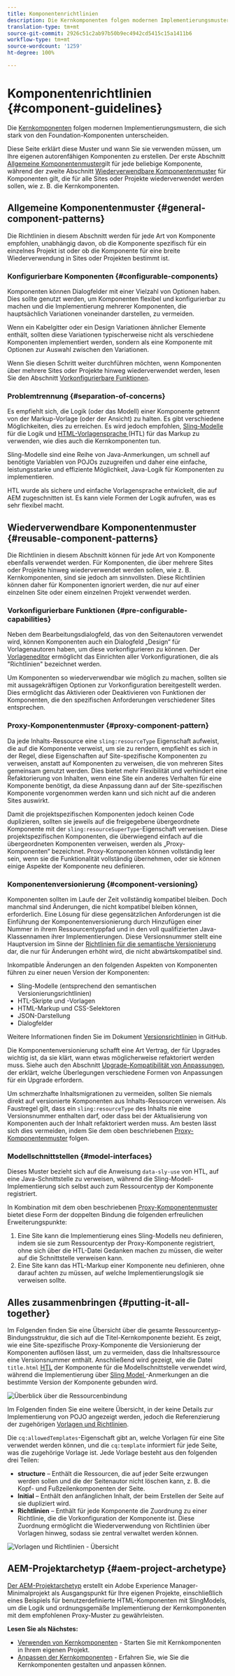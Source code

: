 ```yaml
---
title: Komponentenrichtlinien
description: Die Kernkomponenten folgen modernen Implementierungsmustern, die sich stark von den Foundation-Komponenten unterscheiden.
translation-type: tm+mt
source-git-commit: 2926c51c2ab97b50b9ec4942cd5415c15a1411b6
workflow-type: tm+mt
source-wordcount: '1259'
ht-degree: 100%

---
```



# Komponentenrichtlinien {#component-guidelines}

Die [Kernkomponenten](overview.md) folgen modernen Implementierungsmustern, die sich stark von den Foundation-Komponenten unterscheiden.

Diese Seite erklärt diese Muster und wann Sie sie verwenden müssen, um Ihre eigenen autorenfähigen Komponenten zu erstellen. Der erste Abschnitt [Allgemeine Komponentenmuster](#general-component-patterns)gilt für jede beliebige Komponente, während der zweite Abschnitt [Wiederverwendbare Komponentenmuster](#reusable-component-patterns) für Komponenten gilt, die für alle Sites oder Projekte wiederverwendet werden sollen, wie z. B. die Kernkomponenten.

## Allgemeine Komponentenmuster {#general-component-patterns}

Die Richtlinien in diesem Abschnitt werden für jede Art von Komponente empfohlen, unabhängig davon, ob die Komponente spezifisch für ein einzelnes Projekt ist oder ob die Komponente für eine breite Wiederverwendung in Sites oder Projekten bestimmt ist.

### Konfigurierbare Komponenten {#configurable-components}

Komponenten können Dialogfelder mit einer Vielzahl von Optionen haben. Dies sollte genutzt werden, um Komponenten flexibel und konfigurierbar zu machen und die Implementierung mehrerer Komponenten, die hauptsächlich Variationen voneinander darstellen, zu vermeiden.

Wenn ein Kabelgitter oder ein Design Variationen ähnlicher Elemente enthält, sollten diese Variationen typischerweise nicht als verschiedene Komponenten implementiert werden, sondern als eine Komponente mit Optionen zur Auswahl zwischen den Variationen.

Wenn Sie diesen Schritt weiter durchführen möchten, wenn Komponenten über mehrere Sites oder Projekte hinweg wiederverwendet werden, lesen Sie den Abschnitt [Vorkonfigurierbare Funktionen](#pre-configurable-capabilities).

### Problemtrennung {#separation-of-concerns}

Es empfiehlt sich, die Logik (oder das Modell) einer Komponente getrennt von der Markup-Vorlage (oder der Ansicht) zu halten. Es gibt verschiedene Möglichkeiten, dies zu erreichen. Es wird jedoch empfohlen, [ Sling-Modelle ](https://sling.apache.org/documentation/bundles/models.html) für die Logik und [ HTML-Vorlagensprache ](https://docs.adobe.com/content/help/de-DE/experience-manager-htl/using/overview.html) (HTL) für das Markup zu verwenden, wie dies auch die Kernkomponenten tun.

Sling-Modelle sind eine Reihe von Java-Anmerkungen, um schnell auf benötigte Variablen von POJOs zuzugreifen und daher eine einfache, leistungsstarke und effiziente Möglichkeit, Java-Logik für Komponenten zu implementieren.

HTL wurde als sichere und einfache Vorlagensprache entwickelt, die auf AEM zugeschnitten ist. Es kann viele Formen der Logik aufrufen, was es sehr flexibel macht.

## Wiederverwendbare Komponentenmuster {#reusable-component-patterns}

Die Richtlinien in diesem Abschnitt können für jede Art von Komponente ebenfalls verwendet werden. Für Komponenten, die über mehrere Sites oder Projekte hinweg wiederverwendet werden sollen, wie z. B. Kernkomponenten, sind sie jedoch am sinnvollsten. Diese Richtlinien können daher für Komponenten ignoriert werden, die nur auf einer einzelnen Site oder einem einzelnen Projekt verwendet werden.

### Vorkonfigurierbare Funktionen {#pre-configurable-capabilities}

Neben dem Bearbeitungsdialogfeld, das von den Seitenautoren verwendet wird, können Komponenten auch ein Dialogfeld „Design“ für Vorlagenautoren haben, um diese vorkonfigurieren zu können. Der [Vorlageneditor](https://docs.adobe.com/content/help/de-DE/experience-manager-cloud-service/sites/authoring/features/templates.translate.html) ermöglicht das Einrichten aller Vorkonfigurationen, die als &quot;Richtlinien&quot; bezeichnet werden.

Um Komponenten so wiederverwendbar wie möglich zu machen, sollten sie mit aussagekräftigen Optionen zur Vorkonfiguration bereitgestellt werden. Dies ermöglicht das Aktivieren oder Deaktivieren von Funktionen der Komponenten, die den spezifischen Anforderungen verschiedener Sites entsprechen.

### Proxy-Komponentenmuster {#proxy-component-pattern}

Da jede Inhalts-Ressource eine `sling:resourceType` Eigenschaft aufweist, die auf die Komponente verweist, um sie zu rendern, empfiehlt es sich in der Regel, diese Eigenschaften auf Site-spezifische Komponenten zu verweisen, anstatt auf Komponenten zu verweisen, die von mehreren Sites gemeinsam genutzt werden. Dies bietet mehr Flexibilität und verhindert eine Refaktorierung von Inhalten, wenn eine Site ein anderes Verhalten für eine Komponente benötigt, da diese Anpassung dann auf der Site-spezifischen Komponente vorgenommen werden kann und sich nicht auf die anderen Sites auswirkt.

Damit die projektspezifischen Komponenten jedoch keinen Code duplizieren, sollten sie jeweils auf die freigegebene übergeordnete Komponente mit der `sling:resourceSuperType`-Eigenschaft verweisen. Diese projektspezifischen Komponenten, die überwiegend einfach auf die übergeordneten Komponenten verweisen, werden als „Proxy-Komponenten“ bezeichnet. Proxy-Komponenten können vollständig leer sein, wenn sie die Funktionalität vollständig übernehmen, oder sie können einige Aspekte der Komponente neu definieren.

### Komponentenversionierung {#component-versioning}

Komponenten sollten im Laufe der Zeit vollständig kompatibel bleiben. Doch manchmal sind Änderungen, die nicht kompatibel bleiben können, erforderlich. Eine Lösung für diese gegensätzlichen Anforderungen ist die Einführung der Komponentenversionierung durch Hinzufügen einer Nummer in ihrem Ressourcentyppfad und in den voll qualifizierten Java-Klassennamen ihrer Implementierungen. Diese Versionsnummer stellt eine Hauptversion im Sinne der [Richtlinien für die semantische Versionierung](https://semver.org/) dar, die nur für Änderungen erhöht wird, die nicht abwärtskompatibel sind.

Inkompatible Änderungen an den folgenden Aspekten von Komponenten führen zu einer neuen Version der Komponenten:

* Sling-Modelle (entsprechend den semantischen Versionierungsrichtlinien)
* HTL-Skripte und -Vorlagen
* HTML-Markup und CSS-Selektoren
* JSON-Darstellung
* Dialogfelder

Weitere Informationen finden Sie im Dokument [Versionsrichtlinien](https://github.com/adobe/aem-core-wcm-components/wiki/Versioning-Policies) in GitHub.

Die Komponentenversionierung schafft eine Art Vertrag, der für Upgrades wichtig ist, da sie klärt, wann etwas möglicherweise refaktoriert werden muss. Siehe auch den Abschnitt [Upgrade-Kompatibilität von Anpassungen](customizing.md#upgrade-compatibility-of-customizations), der erklärt, welche Überlegungen verschiedene Formen von Anpassungen für ein Upgrade erfordern.

Um schmerzhafte Inhaltsmigrationen zu vermeiden, sollten Sie niemals direkt auf versionierte Komponenten aus Inhalts-Ressourcen verweisen. Als Faustregel gilt, dass ein `sling:resourceType` des Inhalts nie eine Versionsnummer enthalten darf, oder dass bei der Aktualisierung von Komponenten auch der Inhalt refaktoriert werden muss. Am besten lässt sich dies vermeiden, indem Sie dem oben beschriebenen [Proxy-Komponentenmuster](#proxy-component-pattern) folgen.

### Modellschnittstellen {#model-interfaces}

Dieses Muster bezieht sich auf die Anweisung `data-sly-use` von HTL, auf eine Java-Schnittstelle zu verweisen, während die Sling-Modell-Implementierung sich selbst auch zum Ressourcentyp der Komponente registriert.

In Kombination mit dem oben beschriebenen [Proxy-Komponentenmuster](#proxy-component-pattern) bietet diese Form der doppelten Bindung die folgenden erfreulichen Erweiterungspunkte:

1. Eine Site kann die Implementierung eines Sling-Modells neu definieren, indem sie sie zum Ressourcentyp der Proxy-Komponente registriert, ohne sich über die HTL-Datei Gedanken machen zu müssen, die weiter auf die Schnittstelle verweisen kann.
1. Eine Site kann das HTL-Markup einer Komponente neu definieren, ohne darauf achten zu müssen, auf welche Implementierungslogik sie verweisen sollte.

## Alles zusammenbringen {#putting-it-all-together}

Im Folgenden finden Sie eine Übersicht über die gesamte Ressourcentyp-Bindungsstruktur, die sich auf die Titel-Kernkomponente bezieht. Es zeigt, wie eine Site-spezifische Proxy-Komponente die Versionierung der Komponenten auflösen lässt, um zu vermeiden, dass die Inhaltsressource eine Versionsnummer enthält. Anschließend wird gezeigt, wie die Datei `title.html` [HTL](https://docs.adobe.com/content/help/en/experience-manager-htl/using/overview.html) der Komponente für die Modellschnittstelle verwendet wird, während die Implementierung über [Sling Model ](https://sling.apache.org/documentation/bundles/models.html)-Anmerkungen an die bestimmte Version der Komponente gebunden wird.

![Überblick über die Ressourcenbindung](/help/assets/chlimage_1-32.png)

Im Folgenden finden Sie eine weitere Übersicht, in der keine Details zur Implementierung von POJO angezeigt werden, jedoch die Referenzierung der zugehörigen [Vorlagen und Richtlinien](https://docs.adobe.com/content/help/de-DE/experience-manager-cloud-service/implementing/components-templates/templates.html).

Die `cq:allowedTemplates`-Eigenschaft gibt an, welche Vorlagen für eine Site verwendet werden können, und die `cq:template` informiert für jede Seite, was die zugehörige Vorlage ist. Jede Vorlage besteht aus den folgenden drei Teilen:

* **structure** – Enthält die Ressourcen, die auf jeder Seite erzwungen werden sollen und die der Seitenautor nicht löschen kann, z. B. die Kopf- und Fußzeilenkomponenten der Seite.
* **Initial** – Enthält den anfänglichen Inhalt, der beim Erstellen der Seite auf sie dupliziert wird.
* **Richtlinien** – Enthält für jede Komponente die Zuordnung zu einer Richtlinie, die die Vorkonfiguration der Komponente ist. Diese Zuordnung ermöglicht die Wiederverwendung von Richtlinien über Vorlagen hinweg, sodass sie zentral verwaltet werden können.

![Vorlagen und Richtlinien - Übersicht](/help/assets/screen_shot_2018-12-07at093102.png)

## AEM-Projektarchetyp {#aem-project-archetype}

[Der AEM-Projektarchetyp](/help/developing/archetype/overview.md) erstellt ein Adobe Experience Manager-Minimalprojekt als Ausgangspunkt für Ihre eigenen Projekte, einschließlich eines Beispiels für benutzerdefinierte HTML-Komponenten mit SlingModels, um die Logik und ordnungsgemäße Implementierung der Kernkomponenten mit dem empfohlenen Proxy-Muster zu gewährleisten.

**Lesen Sie als Nächstes:**

* [Verwenden von Kernkomponenten](/help/get-started/using.md) - Starten Sie mit Kernkomponenten in Ihrem eigenen Projekt.
* [Anpassen der Kernkomponenten](customizing.md) - Erfahren Sie, wie Sie die Kernkomponenten gestalten und anpassen können.
